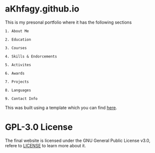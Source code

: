 # aKhfagy.github.io
This is my presonal portfolio where it has the following sections

    1. About Me

    2. Education
    
    3. Courses
    
    4. Skills & Endorcements
    
    5. Activites
    
    6. Awards
    
    7. Projects
    
    8. Languages
    
    9. Contact Info

This was built using a template which you can find [here](https://www.bootstrapzero.com/bootstrap-template/landing-zero-free-bootstrap-theme).

# GPL-3.0 License
The final website is licensed under the GNU General Public License v3.0, refere to [LICENSE](https://github.com/aKhfagy/aKhfagy.github.io/blob/master/LICENSE) to learn more about it.

